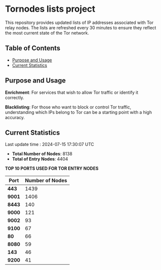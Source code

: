 # Tornodes lists project

This repository provides updated lists of IP addresses associated with Tor relay nodes. The lists are refreshed every 30 minutes to ensure they reflect the most current state of the Tor network.

## Table of Contents

- [Purpose and Usage](#purpose-and-usage)
- [Current Statistics](#current-statistics)


## Purpose and Usage

**Enrichment**: For services that wish to allow Tor traffic or identify it correctly.

**Blacklisting**: For those who want to block or control Tor traffic, understanding which IPs belong to Tor can be a starting point with a high accuracy.

## Current Statistics

Last update time : 2024-07-15 17:30:07 UTC

- **Total Number of Nodes**: 8138
- **Total of Entry Nodes**: 4404

**TOP 10 PORTS USED FOR TOR ENTRY NODES**

| **Port** | **Number of Nodes** |
|------|-----------------|
| **443**   | 1439  |
| **9001**   | 1406  |
| **8443**   | 140  |
| **9000**   | 121  |
| **9002**   | 93  |
| **9100**   | 67  |
| **80**   | 66  |
| **8080**   | 59  |
| **143**   | 46  |
| **9200**   | 41  |

